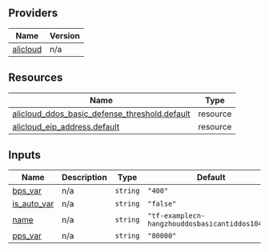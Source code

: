<!-- BEGIN_TF_DOCS -->
## Providers

| Name | Version |
|------|---------|
| <a name="provider_alicloud"></a> [alicloud](#provider\_alicloud) | n/a |

## Resources

| Name | Type |
|------|------|
| [alicloud_ddos_basic_defense_threshold.default](https://registry.terraform.io/providers/hashicorp/alicloud/latest/docs/resources/ddos_basic_defense_threshold) | resource |
| [alicloud_eip_address.default](https://registry.terraform.io/providers/hashicorp/alicloud/latest/docs/resources/eip_address) | resource |

## Inputs

| Name | Description | Type | Default | Required |
|------|-------------|------|---------|:--------:|
| <a name="input_bps_var"></a> [bps\_var](#input\_bps\_var) | n/a | `string` | `"400"` | no |
| <a name="input_is_auto_var"></a> [is\_auto\_var](#input\_is\_auto\_var) | n/a | `string` | `"false"` | no |
| <a name="input_name"></a> [name](#input\_name) | n/a | `string` | `"tf-examplecn-hangzhouddosbasicantiddos10400"` | no |
| <a name="input_pps_var"></a> [pps\_var](#input\_pps\_var) | n/a | `string` | `"80000"` | no |
<!-- END_TF_DOCS -->    